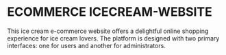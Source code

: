 # ECOMMERCE ICECREAM-WEBSITE
This ice cream e-commerce website offers a delightful online shopping experience for ice cream lovers. The platform is designed with two primary interfaces: one for users and another for administrators.
